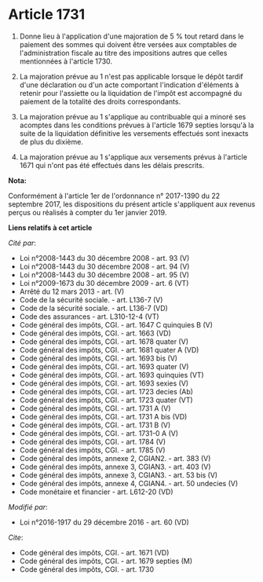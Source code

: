 # Article 1731

1. Donne lieu à l'application d'une majoration de 5 % tout retard dans le paiement des sommes qui doivent être versées aux
comptables de l'administration fiscale au titre des impositions autres que celles mentionnées à l'article 1730.

2. La majoration prévue au 1 n'est pas applicable lorsque le dépôt tardif d'une déclaration ou d'un acte comportant
l'indication d'éléments à retenir pour l'assiette ou la liquidation de l'impôt est accompagné du paiement de la totalité des
droits correspondants. 

3. La majoration prévue au 1 s'applique au contribuable qui a minoré ses acomptes dans les conditions prévues à l'article
1679 septies lorsqu'à la suite de la liquidation définitive les versements effectués sont inexacts de plus du dixième. 

4. La majoration prévue au 1 s'applique aux versements prévus à l'article 1671 qui n'ont pas été effectués dans les délais
prescrits.

**Nota:**

Conformément à l'article 1er de l'ordonnance n° 2017-1390 du 22 septembre 2017, les dispositions du présent article
s'appliquent aux revenus perçus ou réalisés à compter du 1er janvier 2019.

**Liens relatifs à cet article**

_Cité par_:

  - Loi n°2008-1443 du 30 décembre 2008 - art. 93 (V)
  - Loi n°2008-1443 du 30 décembre 2008 - art. 94 (V)
  - Loi n°2008-1443 du 30 décembre 2008 - art. 95 (V)
  - Loi n°2009-1673 du 30 décembre 2009 - art. 6 (VT)
  - Arrêté du 12 mars 2013 - art. (V)
  - Code de la sécurité sociale. - art. L136-7 (V)
  - Code de la sécurité sociale. - art. L136-7 (VD)
  - Code des assurances - art. L310-12-4 (VT)
  - Code général des impôts, CGI. - art. 1647 C quinquies B (V)
  - Code général des impôts, CGI. - art. 1663 (VD)
  - Code général des impôts, CGI. - art. 1678 quater (V)
  - Code général des impôts, CGI. - art. 1681 quater A (VD)
  - Code général des impôts, CGI. - art. 1693 bis (V)
  - Code général des impôts, CGI. - art. 1693 quater (V)
  - Code général des impôts, CGI. - art. 1693 quinquies (VT)
  - Code général des impôts, CGI. - art. 1693 sexies (V)
  - Code général des impôts, CGI. - art. 1723 decies (Ab)
  - Code général des impôts, CGI. - art. 1723 quater (VT)
  - Code général des impôts, CGI. - art. 1731 A (V)
  - Code général des impôts, CGI. - art. 1731 A bis (VD)
  - Code général des impôts, CGI. - art. 1731 B (V)
  - Code général des impôts, CGI. - art. 1731-0 A (V)
  - Code général des impôts, CGI. - art. 1784 (V)
  - Code général des impôts, CGI. - art. 1785 (V)
  - Code général des impôts, annexe 2, CGIAN2. - art. 383 (V)
  - Code général des impôts, annexe 3, CGIAN3. - art. 403 (V)
  - Code général des impôts, annexe 3, CGIAN3. - art. 53 bis (V)
  - Code général des impôts, annexe 4, CGIAN4. - art. 50 undecies (V)
  - Code monétaire et financier - art. L612-20 (VD)

_Modifié par_:

  - Loi n°2016-1917 du 29 décembre 2016 - art. 60 (VD)

_Cite_:

  - Code général des impôts, CGI. - art. 1671 (VD)
  - Code général des impôts, CGI. - art. 1679 septies (M)
  - Code général des impôts, CGI. - art. 1730
